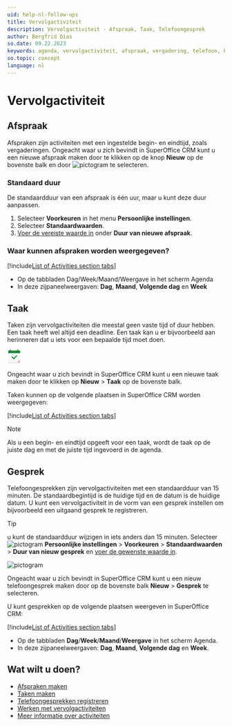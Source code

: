 ```yaml
---
uid: help-nl-follow-ups
title: Vervolgactiviteit
description: Vervolgactiviteit - Afspraak, Taak, Telefoongesprek
author: Bergfrid Dias
so.date: 09.22.2023
keywords: agenda, vervolgactiviteit, afspraak, vergadering, telefoon, bellen
so.topic: concept
language: nl
---
```


# Vervolgactiviteit

## <a id="apt" />Afspraak

Afspraken zijn activiteiten met een ingestelde begin- en eindtijd, zoals vergaderingen. Ongeacht waar u zich bevindt in SuperOffice CRM kunt u een nieuwe afspraak maken door te klikken op de knop **Nieuw** op de bovenste balk en door ![pictogram][img1] te selecteren.

### Standaard duur

De standaardduur van een afspraak is één uur, maar u kunt deze duur aanpassen.

1. Selecteer **Voorkeuren** in het menu **Persoonlijke instellingen**.
1. Selecteer **Standaardwaarden**.
1. [Voer de vereiste waarde in][1] onder **Duur van nieuwe afspraak**.

### Waar kunnen afspraken worden weergegeven?

<!-- markdownlint-disable MD032 -->
[!include[List of Activities section tabs](../../learn/includes/list-activities-section-tabs.md)]
* Op de tabbladen Dag/Week/Maand/Weergave in het scherm Agenda
* In deze zijpaneelweergaven: **Dag**, **Maand**, **Volgende dag** en **Week**
<!-- markdownlint-restore -->

## <a id="task" />Taak

Taken zijn vervolgactiviteiten die meestal geen vaste tijd of duur hebben. Een taak heeft wel altijd een deadline. Een taak kan u er bijvoorbeeld aan herinneren dat u iets voor een bepaalde tijd moet doen.

![pictogram][img2]

Ongeacht waar u zich bevindt in SuperOffice CRM kunt u een nieuwe taak maken door te klikken op **Nieuw** > **Taak** op de bovenste balk.

Taken kunnen op de volgende plaatsen in SuperOffice CRM worden weergegeven:

[!include[List of Activities section tabs](../../learn/includes/list-activities-section-tabs.md)]

> [!NOTE]
> Als u een begin- en eindtijd opgeeft voor een taak, wordt de taak op de juiste dag en met de juiste tijd ingevoerd in de agenda.

## <a id="call" />Gesprek

Telefoongesprekken zijn vervolgactiviteiten met een standaardduur van 15 minuten. De standaardbegintijd is de huidige tijd en de datum is de huidige datum. U kunt een vervolgactiviteit in de vorm van een gesprek instellen om bijvoorbeeld een uitgaand gesprek te registreren.

> [!TIP]
> u kunt de standaardduur wijzigen in iets anders dan 15 minuten. Selecteer ![pictogram][img4] **Persoonlijke instellingen** > **Voorkeuren** > **Standaardwaarden** > **Duur van nieuw gesprek** en [voer de gewenste waarde in][1].

![pictogram][img3]

Ongeacht waar u zich bevindt in SuperOffice CRM kunt u een nieuw telefoongesprek maken door op de bovenste balk **Nieuw** > **Gesprek** te selecteren.

U kunt gesprekken op de volgende plaatsen weergeven in SuperOffice CRM:

<!-- markdownlint-disable MD032 -->
[!include[List of Activities section tabs](../../learn/includes/list-activities-section-tabs.md)]
* Op de tabbladen **Dag**/**Week**/**Maand**/**Weergave** in het scherm Agenda.
* In deze zijpaneelweergaven: **Dag**, **Maand**, **Volgende dag** en **Week**.
<!-- markdownlint-restore -->

## Wat wilt u doen?

* [Afspraken maken][2]
* [Taken maken][12]
* [Telefoongesprekken registreren][22]
* [Werken met vervolgactiviteiten][3]
* [Meer informatie over activiteiten][4]

<!-- Referenced links -->
[1]: ../../learn/getting-started/preferences.md
[2]: create-appointment.md
[12]: create-task.md
[22]: phone-call/add.md
[3]: index.md
[4]: ../../learn/basics/activity.md

<!-- Referenced images -->
[img1]: ../../../../common/icons/appointment.png
[img2]: ../../../../common/icons/appointment-task-h32.png
[img3]: ../../../../common/icons/phone-h32.png
[img4]: ../../../media/icons/personal-settings-small.png
